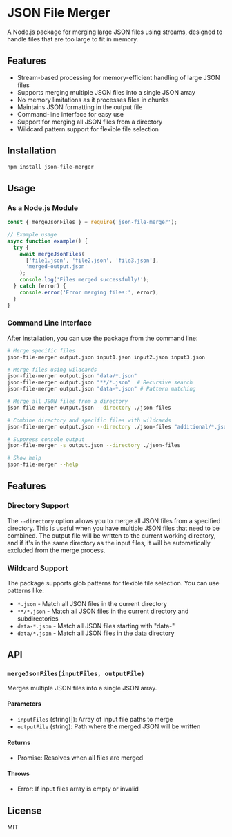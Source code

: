 # JSON File Merger

A Node.js package for merging large JSON files using streams, designed to handle files that are too large to fit in memory.

## Features

- Stream-based processing for memory-efficient handling of large JSON files
- Supports merging multiple JSON files into a single JSON array
- No memory limitations as it processes files in chunks
- Maintains JSON formatting in the output file
- Command-line interface for easy use
- Support for merging all JSON files from a directory
- Wildcard pattern support for flexible file selection

## Installation

```bash
npm install json-file-merger
```

## Usage

### As a Node.js Module

```javascript
const { mergeJsonFiles } = require('json-file-merger');

// Example usage
async function example() {
  try {
    await mergeJsonFiles(
      ['file1.json', 'file2.json', 'file3.json'],
      'merged-output.json'
    );
    console.log('Files merged successfully!');
  } catch (error) {
    console.error('Error merging files:', error);
  }
}
```

### Command Line Interface

After installation, you can use the package from the command line:

```bash
# Merge specific files
json-file-merger output.json input1.json input2.json input3.json

# Merge files using wildcards
json-file-merger output.json "data/*.json"
json-file-merger output.json "**/*.json"  # Recursive search
json-file-merger output.json "data-*.json" # Pattern matching

# Merge all JSON files from a directory
json-file-merger output.json --directory ./json-files

# Combine directory and specific files with wildcards
json-file-merger output.json --directory ./json-files "additional/*.json"

# Suppress console output
json-file-merger -s output.json --directory ./json-files

# Show help
json-file-merger --help
```

## Features

### Directory Support
The `--directory` option allows you to merge all JSON files from a specified directory. This is useful when you have multiple JSON files that need to be combined. The output file will be written to the current working directory, and if it's in the same directory as the input files, it will be automatically excluded from the merge process.

### Wildcard Support
The package supports glob patterns for flexible file selection. You can use patterns like:
- `*.json` - Match all JSON files in the current directory
- `**/*.json` - Match all JSON files in the current directory and subdirectories
- `data-*.json` - Match all JSON files starting with "data-"
- `data/*.json` - Match all JSON files in the data directory

## API

### `mergeJsonFiles(inputFiles, outputFile)`

Merges multiple JSON files into a single JSON array.

#### Parameters

- `inputFiles` (string[]): Array of input file paths to merge
- `outputFile` (string): Path where the merged JSON will be written

#### Returns

- Promise<void>: Resolves when all files are merged

#### Throws

- Error: If input files array is empty or invalid

## License

MIT 